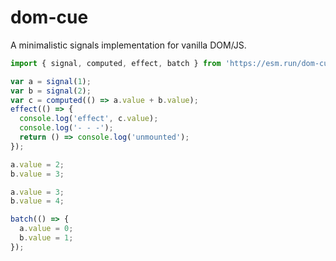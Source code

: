 # dom-cue

A minimalistic signals implementation for vanilla DOM/JS.

```js
import { signal, computed, effect, batch } from 'https://esm.run/dom-cue';

var a = signal(1);
var b = signal(2);
var c = computed(() => a.value + b.value);
effect(() => {
  console.log('effect', c.value);
  console.log('- - -');
  return () => console.log('unmounted');
});

a.value = 2;
b.value = 3;

a.value = 3;
b.value = 4;

batch(() => {
  a.value = 0;
  b.value = 1;
});
```